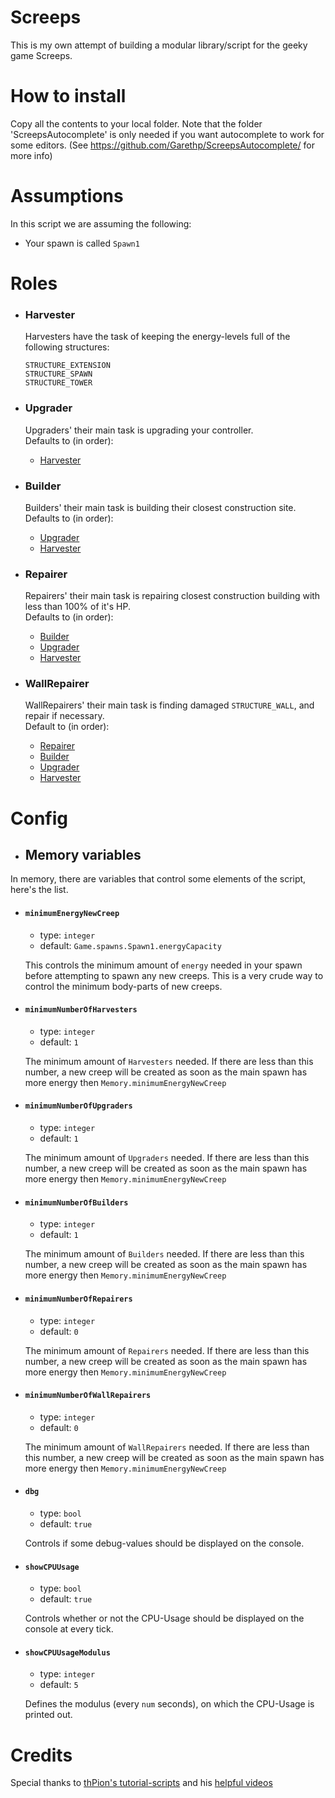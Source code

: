 # Screeps
This is my own attempt of building a modular library/script for the geeky game Screeps.

# How to install
Copy all the contents to your local folder. Note that the folder 'ScreepsAutocomplete' is only needed if you want autocomplete to work for some editors. (See https://github.com/Garethp/ScreepsAutocomplete/ for more info)

# Assumptions
In this script we are assuming the following:
- Your spawn is called `Spawn1`

# Roles
- ### <a name="role-harvester"></a>Harvester

  Harvesters have the task of keeping the energy-levels full of the following structures:
  ```
  STRUCTURE_EXTENSION
  STRUCTURE_SPAWN
  STRUCTURE_TOWER
  ```
- ### <a name="role-upgrader"></a>Upgrader

  Upgraders' their main task is upgrading your controller.  
  Defaults to (in order):  
  - [Harvester](#role-harvester)


- ### <a name="role-builder"></a>Builder

  Builders' their main task is building their closest construction site.  
  Defaults to (in order):  
  - [Upgrader](#role-upgrader)
  - [Harvester](#role-harvester)


- ### <a name="role-repairer"></a>Repairer

  Repairers' their main task is repairing closest construction building with less than 100% of it's HP.  
  Defaults to (in order):  
  - [Builder](#role-builder)
  - [Upgrader](#role-upgrader)
  - [Harvester](#role-harvester)


- ### WallRepairer<a name="role-wallrepairer"></a>

  WallRepairers' their main task is finding damaged `STRUCTURE_WALL`, and repair if necessary.  
  Default to (in order):  
  - [Repairer](#role-repairer)
  - [Builder](#role-builder)
  - [Upgrader](#role-upgrader)
  - [Harvester](#role-harvester)

# Config
- ## Memory variables
In memory, there are variables that control some elements of the script, here's the list.
  - #### `minimumEnergyNewCreep`
    - type: `integer`  
    - default: `Game.spawns.Spawn1.energyCapacity`

    This controls the minimum amount of `energy` needed in your spawn before attempting to spawn any new creeps. This is a very crude way to control the minimum body-parts of new creeps.

  - #### `minimumNumberOfHarvesters`
    - type: `integer`  
    - default: `1`

    The minimum amount of `Harvesters` needed. If there are less than this number, a new creep will be created as soon as the main spawn has more energy then `Memory.minimumEnergyNewCreep`

  - #### `minimumNumberOfUpgraders`
    - type: `integer`  
    - default: `1`

    The minimum amount of `Upgraders` needed. If there are less than this number, a new creep will be created as soon as the main spawn has more energy then `Memory.minimumEnergyNewCreep`

  - #### `minimumNumberOfBuilders`
    - type: `integer`  
    - default: `1`

    The minimum amount of `Builders` needed. If there are less than this number, a new creep will be created as soon as the main spawn has more energy then `Memory.minimumEnergyNewCreep`

  - #### `minimumNumberOfRepairers`
    - type: `integer`  
    - default: `0`

    The minimum amount of `Repairers` needed. If there are less than this number, a new creep will be created as soon as the main spawn has more energy then `Memory.minimumEnergyNewCreep`

  - #### `minimumNumberOfWallRepairers`
    - type: `integer`  
    - default: `0`

    The minimum amount of `WallRepairers` needed. If there are less than this number, a new creep will be created as soon as the main spawn has more energy then `Memory.minimumEnergyNewCreep`

  - #### `dbg`
    - type: `bool`  
    - default: `true`

    Controls if some debug-values should be displayed on the console.

  - #### `showCPUUsage`
    - type: `bool`
    - default: `true`

    Controls whether or not the CPU-Usage should be displayed on the console at every tick.
  - #### `showCPUUsageModulus`
    - type: `integer`
    - default: `5`

    Defines the modulus (every `num` seconds), on which the CPU-Usage is printed out.


# Credits
Special thanks to [thPion's tutorial-scripts](https://github.com/thPion/Screeps-Nooby-Guide) and his [helpful videos](https://www.youtube.com/playlist?list=PL0EZQ169YGlor5rzeJEYYPE3tGYT2zGT2)
